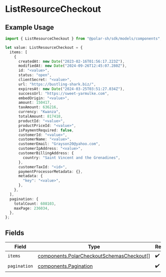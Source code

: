 # ListResourceCheckout

## Example Usage

```typescript
import { ListResourceCheckout } from "@polar-sh/sdk/models/components";

let value: ListResourceCheckout = {
  items: [
    {
      createdAt: new Date("2023-02-16T01:56:17.223Z"),
      modifiedAt: new Date("2024-09-26T12:45:07.280Z"),
      id: "<value>",
      status: "open",
      clientSecret: "<value>",
      url: "https://bustling-shark.biz/",
      expiresAt: new Date("2024-03-25T03:51:27.034Z"),
      successUrl: "https://sweet-yarmulke.com",
      embedOrigin: "<value>",
      amount: 150417,
      taxAmount: 636216,
      currency: "Kwanza",
      totalAmount: 817418,
      productId: "<value>",
      productPriceId: "<value>",
      isPaymentRequired: false,
      customerId: "<value>",
      customerName: "<value>",
      customerEmail: "Grayson20@yahoo.com",
      customerIpAddress: "<value>",
      customerBillingAddress: {
        country: "Saint Vincent and the Grenadines",
      },
      customerTaxId: "<id>",
      paymentProcessorMetadata: {},
      metadata: {
        "key": "<value>",
      },
    },
  ],
  pagination: {
    totalCount: 608103,
    maxPage: 236034,
  },
};
```

## Fields

| Field                                                                                                | Type                                                                                                 | Required                                                                                             | Description                                                                                          |
| ---------------------------------------------------------------------------------------------------- | ---------------------------------------------------------------------------------------------------- | ---------------------------------------------------------------------------------------------------- | ---------------------------------------------------------------------------------------------------- |
| `items`                                                                                              | [components.PolarCheckoutSchemasCheckout](../../models/components/polarcheckoutschemascheckout.md)[] | :heavy_check_mark:                                                                                   | N/A                                                                                                  |
| `pagination`                                                                                         | [components.Pagination](../../models/components/pagination.md)                                       | :heavy_check_mark:                                                                                   | N/A                                                                                                  |